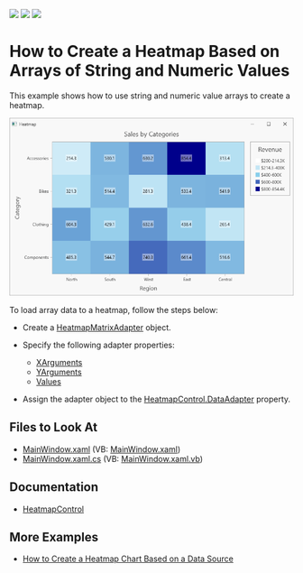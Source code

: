 <!-- default badges list -->
![](https://img.shields.io/endpoint?url=https://codecentral.devexpress.com/api/v1/VersionRange/417457153/22.1.2%2B)
[![](https://img.shields.io/badge/Open_in_DevExpress_Support_Center-FF7200?style=flat-square&logo=DevExpress&logoColor=white)](https://supportcenter.devexpress.com/ticket/details/T1036990)
[![](https://img.shields.io/badge/📖_How_to_use_DevExpress_Examples-e9f6fc?style=flat-square)](https://docs.devexpress.com/GeneralInformation/403183)
<!-- default badges end -->

# How to Create a Heatmap Based on Arrays of String and Numeric Values

This example shows how to use string and numeric value arrays to create a heatmap.

![Resulting heatmap](Images/heatmap.png)

To load array data to a heatmap, follow the steps below:

- Create a [HeatmapMatrixAdapter](https://docs.devexpress.com/WPF/DevExpress.Xpf.Charts.Heatmap.HeatmapMatrixAdapter?v=21.2&p=netframework) object. 

- Specify the following adapter properties:

    - [XArguments](https://docs.devexpress.com/WPF/DevExpress.Xpf.Charts.Heatmap.HeatmapMatrixAdapter.XArguments)
    - [YArguments](https://docs.devexpress.com/WPF/DevExpress.Xpf.Charts.Heatmap.HeatmapMatrixAdapter.YArguments)
    - [Values](https://docs.devexpress.com/WPF/DevExpress.Xpf.Charts.Heatmap.HeatmapMatrixAdapter.Values)

- Assign the adapter object to the [HeatmapControl.DataAdapter](https://docs.devexpress.com/WPF/DevExpress.Xpf.Charts.Heatmap.HeatmapControl.DataAdapter) property.

<!-- default file list -->
## Files to Look At

- [MainWindow.xaml](./CS/MainWindow.xaml) (VB: [MainWindow.xaml](./VB/MainWindow.xaml))
- [MainWindow.xaml.cs](./CS/MainWindow.xaml.cs) (VB: [MainWindow.xaml.vb](./VB/MainWindow.xaml.vb))

<!-- default file list end -->

## Documentation

- [HeatmapControl](https://docs.devexpress.com/WPF/DevExpress.Xpf.Charts.Heatmap.HeatmapControl)

## More Examples

- [How to Create a Heatmap Chart Based on a Data Source](https://github.com/DevExpress-Examples/wpf-heatmap-bind-to-data-source)
